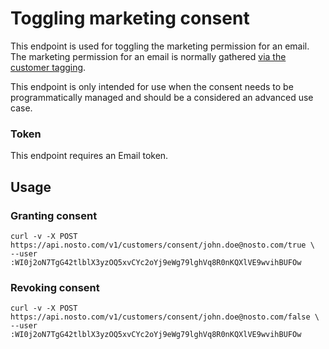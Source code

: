 # Toggling marketing consent

This endpoint is used for toggling the marketing permission for an email. The marketing permission for an email is normally gathered [via the customer tagging](../../../implementing-nosto/implement-on-site/manual-implementation/adding-the-customer-information.md).

This endpoint is only intended for use when the consent needs to be programmatically managed and should be a considered an advanced use case.

### Token

This endpoint requires an Email token.

## Usage

### Granting consent

```text
curl -v -X POST https://api.nosto.com/v1/customers/consent/john.doe@nosto.com/true \
--user :WI0j2oN7TgG42tlblX3yzOQ5xvCYc2oYj9eWg79lghVq8R0nKQXlVE9wvihBUFOw
```

### Revoking consent

```text
curl -v -X POST https://api.nosto.com/v1/customers/consent/john.doe@nosto.com/false \
--user :WI0j2oN7TgG42tlblX3yzOQ5xvCYc2oYj9eWg79lghVq8R0nKQXlVE9wvihBUFOw
```

